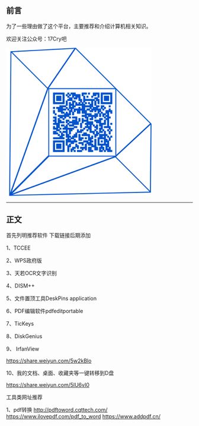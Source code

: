 
## 前言

为了一些理由做了这个平台，主要推荐和介绍计算机相关知识。

欢迎关注公众号：17Cry吧


![](https://github.com/12olive/12olive.github.io/blob/master/img/qrcode_17cry.png)


----------

## 正文

首先列明推荐软件
下载链接后期添加


1、TCCEE

2、WPS政府版

3、天若OCR文字识别

4、DISM++

5、文件置顶工具DeskPins application

6、PDF编辑软件pdfeditportable

7、TicKeys

8、DiskGenius

9、 IrfanView

https://share.weiyun.com/5w2kBlo

10、我的文档、桌面、收藏夹等一键转移到D盘

https://share.weiyun.com/5lU6vI0

工具类网址推荐

1、pdf转换
  http://pdftoword.cqttech.com/
  https://www.ilovepdf.com/pdf_to_word
  https://www.addpdf.cn/




